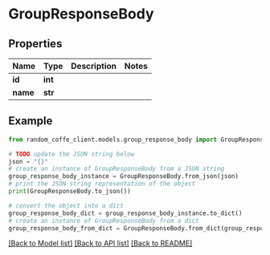 # GroupResponseBody


## Properties

Name | Type | Description | Notes
------------ | ------------- | ------------- | -------------
**id** | **int** |  | 
**name** | **str** |  | 

## Example

```python
from random_coffe_client.models.group_response_body import GroupResponseBody

# TODO update the JSON string below
json = "{}"
# create an instance of GroupResponseBody from a JSON string
group_response_body_instance = GroupResponseBody.from_json(json)
# print the JSON string representation of the object
print(GroupResponseBody.to_json())

# convert the object into a dict
group_response_body_dict = group_response_body_instance.to_dict()
# create an instance of GroupResponseBody from a dict
group_response_body_from_dict = GroupResponseBody.from_dict(group_response_body_dict)
```
[[Back to Model list]](../README.md#documentation-for-models) [[Back to API list]](../README.md#documentation-for-api-endpoints) [[Back to README]](../README.md)


